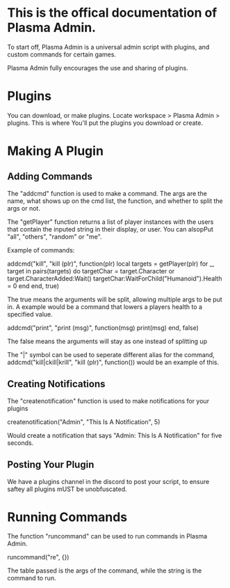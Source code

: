 # This is the offical documentation of Plasma Admin.

To start off, Plasma Admin is a universal admin script with plugins, and custom commands for certain games.

Plasma Admin fully encourages the use and sharing of plugins.


# Plugins

You can download, or make plugins. Locate workspace > Plasma Admin > plugins. This is where You'll put the plugins you download or create.


# Making A Plugin


## Adding Commands

The "addcmd" function is used to make a command. The args are the name, what shows up on the cmd list, the function, and whether to split the args or not.

The "getPlayer" function returns a list of player instances with the users that contain the inputed string in their display, or user. You can alsopPut "all", "others", "random" or "me".

Example of commands:

addcmd("kill", "kill (plr)", function(plr)
    local targets = getPlayer(plr)
    for _, target in pairs(targets) do
       targetChar = target.Character or target.CharacterAdded:Wait()
       targetChar:WaitForChild("Humanoid").Health = 0
    end
end, true)

The true means the arguments will be split, allowing multiple args to be put in. 
A example would be a command that lowers a players health to a specified value.

addcmd("print", "print (msg)", function(msg)
    print(msg)
end, false)

The false means the arguments will stay as one instead of splitting up

The "|" symbol can be used to seperate different alias for the command, addcmd("kill|ckill|krill", "kill (plr)", function()) would be an example of this.


## Creating Notifications

The "createnotification" function is used to make notifications for your plugins

createnotification("Admin", "This Is A Notification", 5)

Would create a notification that says "Admin: This Is A Notification" for five seconds.


## Posting Your Plugin

We have a plugins channel in the discord to post your script, to ensure saftey all plugins mUST be unobfuscated.


# Running Commands

The function "runcommand" can be used to run commands in Plasma Admin.

runcommand("re", {})

The table passed is the args of the command, while the string is the command to run.
